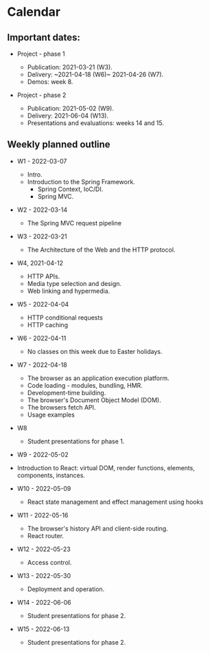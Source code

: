 # Calendar

## Important dates:

* Project - phase 1
  * Publication: 2021-03-21 (W3).
  * Delivery: ~2021-04-18 (W6)~ 2021-04-26 (W7).
  * Demos: week 8.

* Project - phase 2
  * Publication: 2021-05-02 (W9).
  * Delivery: 2021-06-04 (W13).
  * Presentations and evaluations: weeks 14 and 15.
  
## Weekly planned outline

* W1 - 2022-03-07
  * Intro. 
  * Introduction to the Spring Framework.
    * Spring Context, IoC/DI. 
    * Spring MVC.

* W2 - 2022-03-14
  * The Spring MVC request pipeline
  
* W3 - 2022-03-21
  * The Architecture of the Web and the HTTP protocol.
  
* W4, 2021-04-12
  * HTTP APIs.
  * Media type selection and design.
  * Web linking and hypermedia.

* W5 - 2022-04-04
  * HTTP conditional requests
  * HTTP caching

* W6 - 2022-04-11
  * No classes on this week due to Easter holidays.
 
* W7 - 2022-04-18
  * The browser as an application execution platform. 
  * Code loading - modules, bundling, HMR.  
  * Development-time building.
  * The browser's Document Object Model (DOM). 
  * The browsers fetch API.
  * Usage examples
  
* W8
  * Student presentations for phase 1.

* W9 - 2022-05-02
 * Introduction to React: virtual DOM, render functions, elements, components, instances. 

* W10 - 2022-05-09
   * React state management and effect management using hooks
  
* W11 - 2022-05-16
  * The browser's history API and client-side routing.
  * React router.

* W12 - 2022-05-23
  * Access control.
  
* W13 - 2022-05-30
  * Deployment and operation.
  
* W14 - 2022-06-06
  * Student presentations for phase 2.

* W15 - 2022-06-13
  * Student presentations for phase 2.

